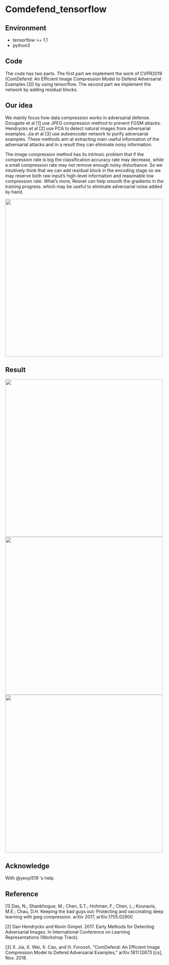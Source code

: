 # Comdefend_tensorflow

## Environment
- tensorflow >= 1.1
- python3

## Code
The code has two parts. The first part we implement the work of CVPR2019 (ComDefend: An Efficient Image Compression Model to Defend Adversarial Examples [3]) by using tensorflow. The second part we implement the network by adding residual blocks.

## Our idea
We mainly focus how data compression works in adversarial defense. Dziugaite et al [1] use JPEG compression method to prevent FGSM attacks. Hendrycks et al [2] use PCA to detect natural images from adversarial examples. Jia et al [3] use autoencoder network to purify adversarial examples. These methods aim at extracting main useful information of the adversarial attacks and in a result they can eliminate noisy information.

The image compression method has its intrinsic problem that if the compression rate is big the classification accuracy rate may decrease, while a small compression rate may not remove enough noisy disturbance. So we intuitively think that we can add residual block in the encoding stage so we may reserve both raw input’s high-level information and reasonable low compression rate. What’s more, Resnet can help smooth the gradients in the training progress. which may be useful to eliminate adversarial noise added by hand.

<image width='500px' src='https://ws3.sinaimg.cn/large/006tNc79ly1g2yn3sesj4j31e80iktdn.jpg'>

## Result

<image width='500px' src='https://ws4.sinaimg.cn/large/006tNc79ly1g2yn57d9a5j30ly0fidhh.jpg'>
<image width='500px' src='https://ws2.sinaimg.cn/large/006tNc79ly1g2yn67xn4vj30mu0g3tcs.jpg'>
<image width='500px' src='https://ws1.sinaimg.cn/large/006tNc79ly1g2yn6l086lj30mu0g377v.jpg'>

## Acknowledge

With @yeoyi519 's help.

 ## Reference
[1] Das, N.; Shanbhogue, M.; Chen, S.T.; Hohman, F.; Chen, L.; Kounavis, M.E.; Chau, D.H. Keeping the bad guys out: Protecting and vaccinating deep learning with jpeg compression. arXiv 2017, arXiv:1705.02900

[2] Dan Hendrycks and Kevin Gimpel. 2017. Early Methods for Detecting Adversarial Images. In International Conference on Learning Representations (Workshop Track).

[3] X. Jia, X. Wei, X. Cao, and H. Foroosh, “ComDefend: An Efficient Image Compression Model to Defend Adversarial Examples,” arXiv:1811.12673 [cs], Nov. 2018.

